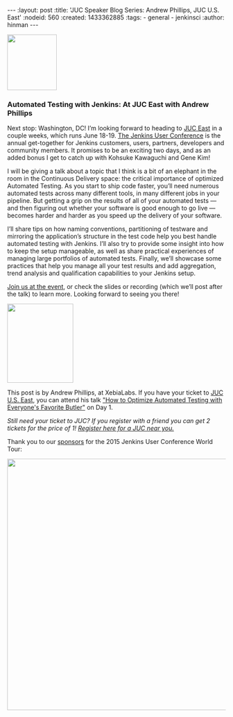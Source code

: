 --- :layout: post :title: 'JUC Speaker Blog Series: Andrew Phillips, JUC U.S. East' :nodeid: 560 :created: 1433362885 :tags: - general - jenkinsci :author: hinman ---

<img src="https://jenkins-ci.org/sites/default/files/images/Jenkins_Butler_0.png" width="114" height="128" />

### Automated Testing with Jenkins: At JUC East with Andrew Phillips

Next stop: Washington, DC! I’m looking forward to heading to [JUC East](https://www.cloudbees.com/jenkins/juc-2015/us-east) in a couple weeks, which runs June 18-19. [The Jenkins User Conference](https://www.cloudbees.com/jenkins/juc-2015/) is the annual get-together for Jenkins customers, users, partners, developers and community members. It promises to be an exciting two days, and as an added bonus I get to catch up with Kohsuke Kawaguchi and Gene Kim!

I will be giving a talk about a topic that I think is a bit of an elephant in the room in the Continuous Delivery space: the critical importance of optimized Automated Testing. As you start to ship code faster, you’ll need numerous automated tests across many different tools, in many different jobs in your pipeline. But getting a grip on the results of all of your automated tests — and then figuring out whether your software is good enough to go live — becomes harder and harder as you speed up the delivery of your software.

I’ll share tips on how naming conventions, partitioning of testware and mirroring the application’s structure in the test code help you best handle automated testing with Jenkins. I’ll also try to provide some insight into how to keep the setup manageable, as well as share practical experiences of managing large portfolios of automated tests. Finally, we’ll showcase some practices that help you manage all your test results and add aggregation, trend analysis and qualification capabilities to your Jenkins setup.

[Join us at the event](https://www.cloudbees.com/jenkins/juc-2015/), or check the slides or recording (which we’ll post after the talk) to learn more. Looking forward to seeing you there!

<img src="http://jenkins-ci.org/sites/default/files/images/01-01-1130-phillips_0.jpg" width="152" height="182" />

This post is by Andrew Phillips, at XebiaLabs. If you have your ticket to [JUC U.S. East](http://www.cloudbees.com/jenkins/juc-2015/us-east), you can attend his talk ["How to Optimize Automated Testing with Everyone's Favorite Butler"](http://www.cloudbees.com/jenkins/juc-2015/abstracts/us-east/01-01-1130-phillips) on Day 1.

_Still need your ticket to JUC? If you register with a friend you can get 2 tickets for the price of 1! [Register here for a JUC near you.](http://www.cloudbees.com/jenkins/juc-2015/)_

Thank you to our [sponsors](http://www.cloudbees.com/jenkins/juc-2015/sponsors) for the 2015 Jenkins User Conference World Tour:

<img src="http://jenkins-ci.org/sites/default/files/images/sponsors-06032015-02_0.png" width="598" height="579" />
